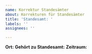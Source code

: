 ```yaml
---
name: Korrektur Standesämter
about: Korrekturen für Standesämter
title: 'Standesamt: '
labels: ''
assignees: ''

---
```


**Ort:** 
**Gehört zu Standesamt:** 
**Zeitraum:**
